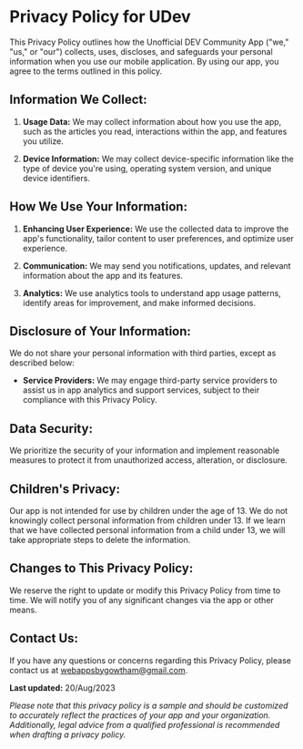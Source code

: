 # Privacy Policy for UDev

This Privacy Policy outlines how the Unofficial DEV Community App ("we," "us," or "our") collects, uses, discloses, and safeguards your personal information when you use our mobile application. By using our app, you agree to the terms outlined in this policy.

## Information We Collect:

1. **Usage Data:** We may collect information about how you use the app, such as the articles you read, interactions within the app, and features you utilize.

2. **Device Information:** We may collect device-specific information like the type of device you're using, operating system version, and unique device identifiers.

## How We Use Your Information:

1. **Enhancing User Experience:** We use the collected data to improve the app's functionality, tailor content to user preferences, and optimize user experience.

2. **Communication:** We may send you notifications, updates, and relevant information about the app and its features.

3. **Analytics:** We use analytics tools to understand app usage patterns, identify areas for improvement, and make informed decisions.

## Disclosure of Your Information:

We do not share your personal information with third parties, except as described below:

- **Service Providers:** We may engage third-party service providers to assist us in app analytics and support services, subject to their compliance with this Privacy Policy.

## Data Security:

We prioritize the security of your information and implement reasonable measures to protect it from unauthorized access, alteration, or disclosure.

## Children's Privacy:

Our app is not intended for use by children under the age of 13. We do not knowingly collect personal information from children under 13. If we learn that we have collected personal information from a child under 13, we will take appropriate steps to delete the information.

## Changes to This Privacy Policy:

We reserve the right to update or modify this Privacy Policy from time to time. We will notify you of any significant changes via the app or other means.

## Contact Us:

If you have any questions or concerns regarding this Privacy Policy, please contact us at [webappsbygowtham@gmail.com](mailto:webappsbygowtham@gmail.com).

**Last updated:** 20/Aug/2023

*Please note that this privacy policy is a sample and should be customized to accurately reflect the practices of your app and your organization. Additionally, legal advice from a qualified professional is recommended when drafting a privacy policy.*
